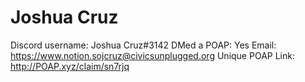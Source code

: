 # Joshua Cruz

Discord username: Joshua Cruz#3142
DMed a POAP: Yes
Email: https://www.notion.sojcruz@civicsunplugged.org
Unique POAP Link: http://POAP.xyz/claim/sn7rjq